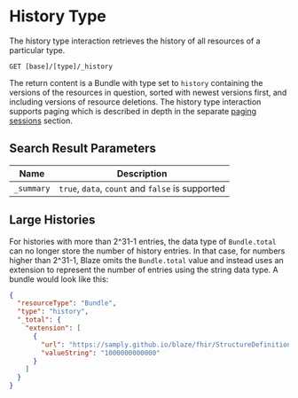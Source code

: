 # History Type

The history type interaction retrieves the history of all resources of a particular type.

```
GET [base]/[type]/_history
```

The return content is a Bundle with type set to `history` containing the versions of the resources in question, sorted with newest versions first, and including versions of resource deletions. The history type interaction supports paging which is described in depth in the separate [paging sessions](../../api.md#paging-sessions) section.

## Search Result Parameters

| Name       | Description                                      |
|------------|--------------------------------------------------|
| `_summary` | `true`, `data`, `count` and `false` is supported |

## Large Histories

For histories with more than 2^31-1 entries, the data type of `Bundle.total` can no longer store the number of history entries. In that case, for numbers higher than 2^31-1, Blaze omits the `Bundle.total` value and instead uses an extension to represent the number of entries using the string data type. A bundle would look like this:

```json
{
  "resourceType": "Bundle",
  "type": "history",
  "_total": {
    "extension": [
      {
        "url": "https://samply.github.io/blaze/fhir/StructureDefinition/grand-total",
        "valueString": "1000000000000"
      }
    ]
  }
}
```
